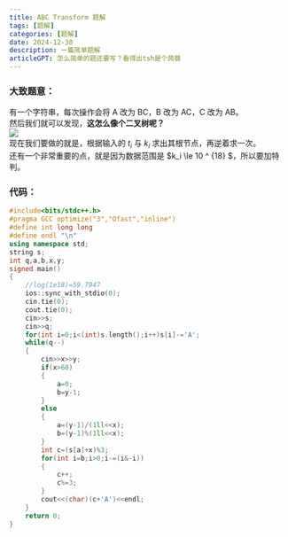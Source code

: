 ```yaml
---
title: ABC Transform 题解
tags: [题解]
categories: [题解]
date: 2024-12-30
description: 一篇简单题解
articleGPT: 怎么简单的题还要写？看得出tsh是个蒟蒻
---
```


### 大致题意：
有一个字符串，每次操作会将 A 改为 BC，B 改为 AC，C 改为 AB。  
然后我们就可以发现，**这怎么像个二叉树呢？**    
![](https://cdn.luogu.com.cn/upload/image_hosting/iqwld53g.png)   
现在我们要做的就是，根据输入的 $t_i$ 与 $k_i$ 求出其根节点，再逆着求一次。  
还有一个非常重要的点，就是因为数据范围是 $k_i \le  10 ^ {18} $，所以要加特判。

### 代码：
```cpp
#include<bits/stdc++.h>
#pragma GCC optimize("3","Ofast","inline")
#define int long long
#define endl "\n"
using namespace std;
string s;
int q,a,b,x,y;
signed main()
{
	//log(1e18)=59.7947
	ios::sync_with_stdio(0);
	cin.tie(0);
	cout.tie(0);
	cin>>s;
	cin>>q;
	for(int i=0;i<(int)s.length();i++)s[i]-='A';
	while(q--)
	{
		cin>>x>>y;
		if(x>60)
		{
			a=0;
			b=y-1;
		}
		else
		{
			a=(y-1)/(1ll<<x);
			b=(y-1)%(1ll<<x);
		}
		int c=(s[a]+x)%3;
		for(int i=b;i>0;i-=(i&-i))
		{
			c++;
			c%=3;
		}
		cout<<(char)(c+'A')<<endl;
	}
	return 0;
}
```
